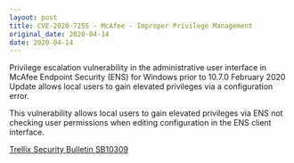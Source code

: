 ```yaml
---
layout: post
title: CVE-2020-7255 - McAfee - Improper Privilege Management
original_date: 2020-04-14
date: 2020-04-14
---
```


Privilege escalation vulnerability in the administrative user interface in McAfee Endpoint Security (ENS) for Windows prior to 10.7.0 February 2020 Update allows local users to gain elevated privileges via a configuration error.

This vulnerability allows local users to gain elevated privileges via ENS not checking user permissions when editing configuration in the ENS client interface. 

[Trellix Security Bulletin SB10309](https://kcm.trellix.com/corporate/index?page=content&id=SB10309&showDraft=true)
